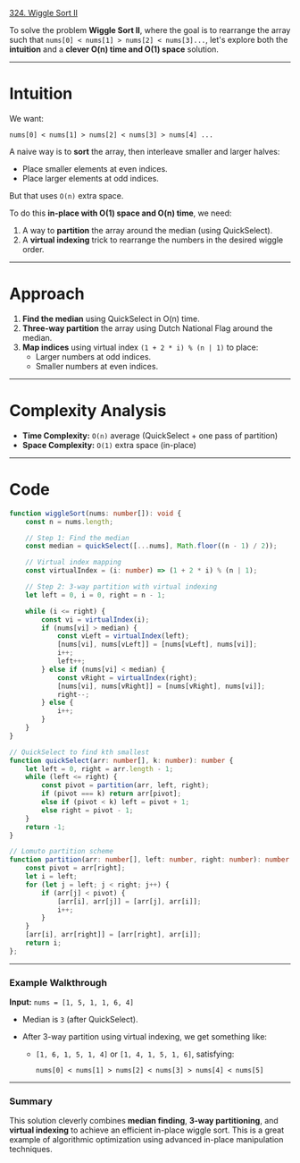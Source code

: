 [324. Wiggle Sort II](https://leetcode.com/problems/wiggle-sort-ii/)

To solve the problem **Wiggle Sort II**, where the goal is to rearrange the array such that `nums[0] < nums[1] > nums[2] < nums[3]...`, let's explore both the **intuition** and a **clever O(n) time and O(1) space** solution.

---

# Intuition

We want:
```
nums[0] < nums[1] > nums[2] < nums[3] > nums[4] ...
```

A naive way is to **sort** the array, then interleave smaller and larger halves:
* Place smaller elements at even indices.
* Place larger elements at odd indices.

But that uses `O(n)` extra space.

To do this **in-place with O(1) space and O(n) time**, we need:
1. A way to **partition** the array around the median (using QuickSelect).
2. A **virtual indexing** trick to rearrange the numbers in the desired wiggle order.

---

# Approach

1. **Find the median** using QuickSelect in O(n) time.
2. **Three-way partition** the array using Dutch National Flag around the median.
3. **Map indices** using virtual index `(1 + 2 * i) % (n | 1)` to place:
   * Larger numbers at odd indices.
   * Smaller numbers at even indices.

---
# Complexity Analysis

* **Time Complexity:** `O(n)` average (QuickSelect + one pass of partition)
* **Space Complexity:** `O(1)` extra space (in-place)

---

# Code

```ts
function wiggleSort(nums: number[]): void {
    const n = nums.length;

    // Step 1: Find the median
    const median = quickSelect([...nums], Math.floor((n - 1) / 2));

    // Virtual index mapping
    const virtualIndex = (i: number) => (1 + 2 * i) % (n | 1);

    // Step 2: 3-way partition with virtual indexing
    let left = 0, i = 0, right = n - 1;

    while (i <= right) {
        const vi = virtualIndex(i);
        if (nums[vi] > median) {
            const vLeft = virtualIndex(left);
            [nums[vi], nums[vLeft]] = [nums[vLeft], nums[vi]];
            i++;
            left++;
        } else if (nums[vi] < median) {
            const vRight = virtualIndex(right);
            [nums[vi], nums[vRight]] = [nums[vRight], nums[vi]];
            right--;
        } else {
            i++;
        }
    }
}

// QuickSelect to find kth smallest
function quickSelect(arr: number[], k: number): number {
    let left = 0, right = arr.length - 1;
    while (left <= right) {
        const pivot = partition(arr, left, right);
        if (pivot === k) return arr[pivot];
        else if (pivot < k) left = pivot + 1;
        else right = pivot - 1;
    }
    return -1;
}

// Lomuto partition scheme
function partition(arr: number[], left: number, right: number): number {
    const pivot = arr[right];
    let i = left;
    for (let j = left; j < right; j++) {
        if (arr[j] < pivot) {
            [arr[i], arr[j]] = [arr[j], arr[i]];
            i++;
        }
    }
    [arr[i], arr[right]] = [arr[right], arr[i]];
    return i;
};

```

---

### **Example Walkthrough**

**Input:** `nums = [1, 5, 1, 1, 6, 4]`

* Median is `3` (after QuickSelect).
* After 3-way partition using virtual indexing, we get something like:

  * `[1, 6, 1, 5, 1, 4]` or `[1, 4, 1, 5, 1, 6]`, satisfying:

    ```
    nums[0] < nums[1] > nums[2] < nums[3] > nums[4] < nums[5]
    ```

---

### **Summary**

This solution cleverly combines **median finding**, **3-way partitioning**, and **virtual indexing** to achieve an efficient in-place wiggle sort. This is a great example of algorithmic optimization using advanced in-place manipulation techniques.
